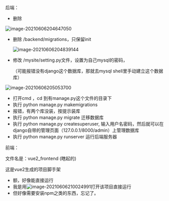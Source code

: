 后端：

* 删除

![image-20210606204647050](C:\Users\王梦超\AppData\Roaming\Typora\typora-user-images\image-20210606204647050.png)

* 删除 /backend/migrations，只保留init

  ![image-20210606204839144](C:\Users\王梦超\AppData\Roaming\Typora\typora-user-images\image-20210606204839144.png)

* 修改 /mysite/setting.py文件，设置为自己mysql的密码，

  （可能报错没有django这个数据库，那就去mysql shell里手动建立这个数据库）

![image-20210606205053700](C:\Users\王梦超\AppData\Roaming\Typora\typora-user-images\image-20210606205053700.png)

* 打开cmd ，cd 到有manage.py这个文件的目录下
* 执行  python manage.py makemigrations
* 报错，有两个库没装，按提示装库
* 执行 python manage.py  migrate   迁移数据库
* 执行 python manage.py createsuperuser,  输入用户名密码，然后就可以在django自带的管理页面（127.0.0.1/8000/admin）上管理数据库
* 执行  python manage.py runserver 运行后端服务器



前端：

文件名是：vue2_frontend (瞎起的)

这是vue2生成的项目脚手架

* 额，好像能直接运行
* 我是用![image-20210606210024991](C:\Users\王梦超\AppData\Roaming\Typora\typora-user-images\image-20210606210024991.png)打开该项目直接运行
* 但好像需要安装npm之类的东西，忘记了。